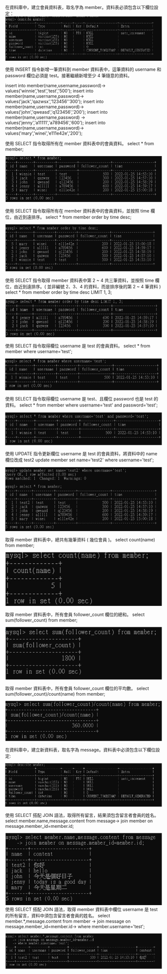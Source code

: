 在資料庫中，建立會員資料表，取名字為 member。資料表必須包含以下欄位設定：
![image](https://github.com/winnie1201/wehelp-assignments/blob/main/week-5/member.JPG)

使用 INSERT 指令新增一筆資料到 member 資料表中，這筆資料的 username 和password 欄位必須是 test。接著繼續新增至少 4 筆隨意的資料。

insert into member(name,username,password)-> values('winnie','test','test','500');
insert into member(name,username,password)-> values('jack','qazwsx','123456''300');
insert into member(name,username,password)-> values('john','qweasd','q123456','200');
insert into member(name,username,password) -> values('jenny','a11111','a789456','600');
insert into member(name,username,password)-> values('mary','winei','e111e42e','200');

使用 SELECT 指令取得所有在 member 資料表中的會員資料。
select * from member;

![image](https://github.com/winnie1201/wehelp-assignments/blob/main/week-5/1.JPG)

使用 SELECT 指令取得所有在 member 資料表中的會員資料，並按照 time 欄位，由近到遠排序。
 select * from member order by time desc;
 
![image](https://github.com/winnie1201/wehelp-assignments/blob/main/week-5/2.JPG)

使用 SELECT 指令取得 member 資料表中第 2 ~ 4 共三筆資料，並按照 time 欄位，由近到遠排序。( 並非編號 2、3、4 的資料，而是排序後的第 2 ~ 4 筆資料 )
select * from member order by time desc LIMIT 1, 3;

![image](https://github.com/winnie1201/wehelp-assignments/blob/main/week-5/3.JPG)

使用 SELECT 指令取得欄位 username 是 test 的會員資料。
select * from member where username='test';

![image](https://github.com/winnie1201/wehelp-assignments/blob/main/week-5/4.JPG)

使用 SELECT 指令取得欄位 username 是 test、且欄位 password 也是 test 的資料。
select * from member where username='test' and password='test';

![image](https://github.com/winnie1201/wehelp-assignments/blob/main/week-5/5.JPG)

使用 UPDATE 指令更新欄位 username 是 test 的會員資料，將資料中的 name 欄位改成 test2
update member set name='test2' where username='test';

![image](https://github.com/winnie1201/wehelp-assignments/blob/main/week-5/6.JPG)

取得 member 資料表中，總共有幾筆資料 ( 幾位會員 )。
select count(name) from member;

![image](https://github.com/winnie1201/wehelp-assignments/blob/main/week-5/7.JPG)

取得 member 資料表中，所有會員 follower_count 欄位的總和。
select sum(follower_count) from member;

![image](https://github.com/winnie1201/wehelp-assignments/blob/main/week-5/8.JPG)

取得 member 資料表中，所有會員 follower_count 欄位的平均數。
select sum(follower_count)/count(name) from member;

![image](https://github.com/winnie1201/wehelp-assignments/blob/main/week-5/9.JPG)

在資料庫中，建立新資料表，取名字為 message。資料表中必須包含以下欄位設定:

![image](https://github.com/winnie1201/wehelp-assignments/blob/main/week-5/10.JPG)

使用 SELECT 搭配 JOIN 語法，取得所有留言，結果須包含留言者會員的姓名。
select member.name,message.content from message-> join member on message.member_id=member.id;


![image](https://github.com/winnie1201/wehelp-assignments/blob/main/week-5/11.JPG)
使用 SELECT 搭配 JOIN 語法，取得 member 資料表中欄位 username 是 test 的所有留言，資料中須包含留言者會員的姓名。
select member.*,message.content from member -> join message on message.member_id=member.id-> where member.username='test';


![image](https://github.com/winnie1201/wehelp-assignments/blob/main/week-5/12.JPG)
